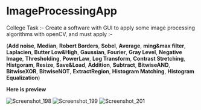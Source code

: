 # ImageProcessingApp
College Task :-
Create a software with GUI to apply some image processing algorithms with openCV, and must apply :-

(**Add noise**, **Median**, **Robert Borders**, **Sobel**, **Average**, **ming&max filter**,
 **Laplacien**, **Butter Low&High**, **Gaussian**, **Fourier**, **Gray Level**, **Negative Image**,
 **Thresholding**, **PowerLaw**, **Log Transform**, **Contrast Stretching**, **Histgoram**, **Resize**, **Save&Load**, **Addition**, 
 **Subtract**, **BitwiseAND**, **BitwiseXOR**, **BitwiseNOT**, **ExtractRegion**, **Histogram Matching**, **Histogram Equalization**)

**Here is preview**

![Screenshot_198](https://user-images.githubusercontent.com/97878002/208760230-8a169c85-158a-4649-886d-0b76415575cd.png)
![Screenshot_199](https://user-images.githubusercontent.com/97878002/208760381-3e4abe48-2904-43a5-bfb0-c14a988269df.png)
![Screenshot_201](https://user-images.githubusercontent.com/97878002/208760477-a9665034-f916-450b-8cfa-5fd17d1e7dfa.png)
